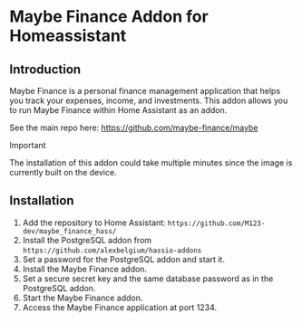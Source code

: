 # Maybe Finance Addon for Homeassistant

## Introduction

Maybe Finance is a personal finance management application that helps you track your expenses, income, and investments. This addon allows you to run Maybe Finance within Home Assistant as an addon.

See the main repo here: https://github.com/maybe-finance/maybe

> [!IMPORTANT]
> The installation of this addon could take multiple minutes since the image is currently built on the device.


## Installation

1. Add the repository to Home Assistant: `https://github.com/M123-dev/maybe_finance_hass/`
2. Install the PostgreSQL addon from `https://github.com/alexbelgium/hassio-addons`
3. Set a password for the PostgreSQL addon and start it.
4. Install the Maybe Finance addon.
5. Set a secure secret key and the same database password as in the PostgreSQL addon.
6. Start the Maybe Finance addon.
7. Access the Maybe Finance application at port 1234.
